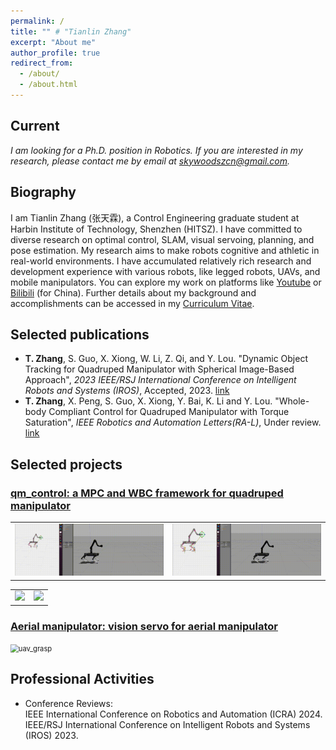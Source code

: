 ```yaml
---
permalink: /
title: "" # "Tianlin Zhang"
excerpt: "About me"
author_profile: true
redirect_from: 
  - /about/
  - /about.html
---
```


## Current
*I am looking for a Ph.D. position in Robotics.*
*If you are interested in my research, please contact me by email at <skywoodszcn@gmail.com>.* 

## Biography
I am Tianlin Zhang (张天霖), a Control Engineering graduate student at Harbin Institute of Technology, Shenzhen (HITSZ).
I have committed to diverse research on optimal control, SLAM, visual servoing, planning, and pose estimation. 
My research aims to make robots cognitive and athletic in real-world environments.
I have accumulated relatively rich research and development experience with various robots, like legged robots, UAVs, and mobile manipulators.
You can explore my work on platforms like [Youtube](https://www.youtube.com/channel/UCRsGxiYkqGvwHsZz1F8rHug) or [Bilibili](https://space.bilibili.com/3289375) (for China). 
Further details about my background and accomplishments can be accessed in my [Curriculum Vitae](https://skywoodsz.github.io/cv).

## Selected publications
- **T. Zhang**, S. Guo, X. Xiong, W. Li, Z. Qi, and Y. Lou. "Dynamic Object Tracking for Quadruped Manipulator with Spherical Image-Based Approach", *2023 IEEE/RSJ International Conference on Intelligent Robots and Systems (IROS)*, Accepted, 2023. [link](https://skywoodsz.github.io/publication/2023-06-30-paper-IROS)
- **T. Zhang**, X. Peng, S. Guo, X. Xiong, Y. Bai, K. Li and Y. Lou. "Whole-body Compliant Control for Quadruped Manipulator with Torque Saturation", *IEEE Robotics and Automation Letters(RA-L)*, Under review. [link](https://skywoodsz.github.io/publication/2023-09-16-UnderReview)

## Selected projects
### [qm_control: a MPC and WBC framework for quadruped manipulator](https://skywoodsz.github.io/projects/2023-qm-control/)
<table><tr>
<td><img src="../images/projects/qm_control/position_cmd.gif" width="400"/></td>
<td><img src="../images/projects/qm_control/chicken_hand.gif" width="400"/></td>
</tr></table> 
<table><tr>
<td><img src="../images/projects/qm_control/real1.gif" width="400"/></td>
<td><img src="../images/projects/qm_control/real2.gif" width="400"/></td>
</tr></table> 

### [Aerial manipulator: vision servo for aerial manipulator](https://skywoodsz.github.io/projects/2021-aerial-manipualtor/)
<img src="..\images\publication\uav_grasp.gif" alt="uav_grasp" style="zoom:80%;" />

## Professional Activities
- Conference Reviews:  
  IEEE International Conference on Robotics and Automation (ICRA) 2024.  
  IEEE/RSJ International Conference on Intelligent Robots and Systems (IROS) 2023.